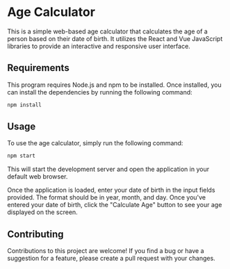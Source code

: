 # Age Calculator

This is a simple web-based age calculator that calculates the age of a person based on their date of birth. It utilizes the React and Vue JavaScript libraries to provide an interactive and responsive user interface.

## Requirements

This program requires Node.js and npm to be installed. Once installed, you can install the dependencies by running the following command:

```sh
npm install
```

## Usage

To use the age calculator, simply run the following command:

```sh
npm start
```

This will start the development server and open the application in your default web browser.

Once the application is loaded, enter your date of birth in the input fields provided. The format should be in year, month, and day. Once you've entered your date of birth, click the "Calculate Age" button to see your age displayed on the screen.

## Contributing

Contributions to this project are welcome! If you find a bug or have a suggestion for a feature, please create a pull request with your changes.
